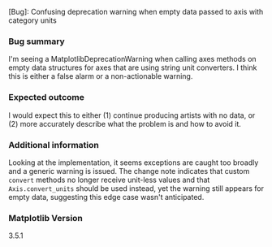 [Bug]: Confusing deprecation warning when empty data passed to axis with category units

### Bug summary

I'm seeing a MatplotlibDeprecationWarning when calling axes methods on empty data structures for axes that are using string unit converters. I think this is either a false alarm or a non-actionable warning.

### Expected outcome

I would expect this to either (1) continue producing artists with no data, or (2) more accurately describe what the problem is and how to avoid it.

### Additional information

Looking at the implementation, it seems exceptions are caught too broadly and a generic warning is issued. The change note indicates that custom `convert` methods no longer receive unit-less values and that `Axis.convert_units` should be used instead, yet the warning still appears for empty data, suggesting this edge case wasn't anticipated.

### Matplotlib Version

3.5.1